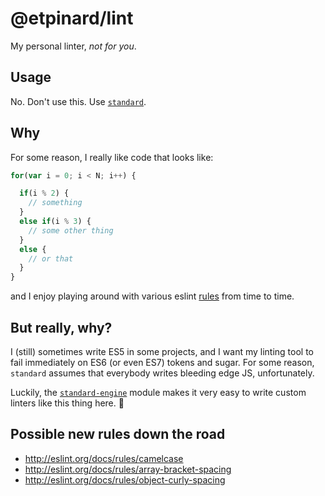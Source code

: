 # @etpinard/lint

My personal linter, _not for you_.

## Usage

No. Don't use this. Use [`standard`](https://github.com/feross/standard).

## Why

For some reason, I really like code that looks like:

```js
for(var i = 0; i < N; i++) {

  if(i % 2) {
    // something
  }
  else if(i % 3) {
    // some other thing
  }
  else {
    // or that
  }
}
```

and I enjoy playing around with various eslint
[rules](http://eslint.org/docs/rules/) from time to time.

## But really, why?

I (still) sometimes write ES5 in some projects, and I want my linting tool
to fail immediately on ES6 (or even ES7) tokens and sugar. For some reason,
`standard` assumes that everybody writes bleeding edge JS, unfortunately.

Luckily, the [`standard-engine`](https://github.com/flet/standard-engine) module
makes it very easy to write custom linters like this thing here. :beers:

## Possible new rules down the road

- http://eslint.org/docs/rules/camelcase
- http://eslint.org/docs/rules/array-bracket-spacing
- http://eslint.org/docs/rules/object-curly-spacing
